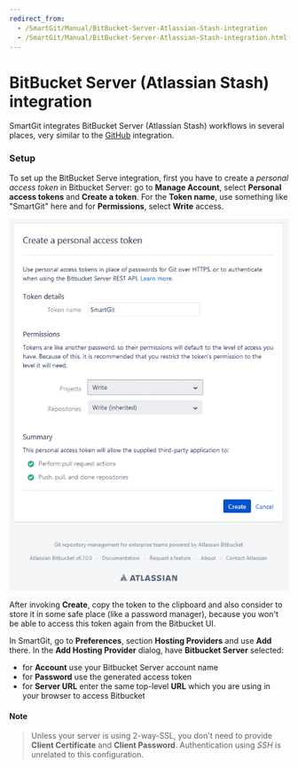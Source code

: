 ```yaml
---
redirect_from:
  - /SmartGit/Manual/BitBucket-Server-Atlassian-Stash-integration
  - /SmartGit/Manual/BitBucket-Server-Atlassian-Stash-integration.html
---
```


# BitBucket Server (Atlassian Stash) integration

SmartGit integrates BitBucket Server (Atlassian Stash) workflows in several places, very similar to the [GitHub](GitHub-integration.md) integration.

### Setup

To set up the BitBucket Serve integration, first you have to create a *personal access token* in Bitbucket Server: go to **Manage Account**, select **Personal access tokens** and **Create a token**. For the **Token name**, use something like "SmartGit" here and for **Permissions**, select **Write** access.

![](../attachments/53215454/53215455.png)

After invoking **Create**, copy the token to the clipboard and also consider to store it in some safe place (like a password manager), because you won't be able to access this token again from the Bitbucket UI.

In SmartGit, go to **Preferences**, section **Hosting Providers** and use **Add** there. In the **Add Hosting Provider** dialog, have **Bitbucket Server** selected:

- for **Account** use your Bitbucket Server account name
- for **Password** use the generated access token
- for **Server URL** enter the same top-level **URL** which you are using in your browser to access Bitbucket

#### Note

>
>Unless your server is using 2-way-SSL, you don't need to provide **Client Certificate** and **Client Password**.
> Authentication using *SSH* is unrelated to this configuration.
>
